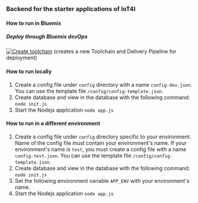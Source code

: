 ### Backend for the starter applications of IoT4I

#### How to run in Bluemix
##### Deploy through Bluemix devOps

[![Create toolchain](https://console.w3ibm.bluemix.net/devops/graphics/create_toolchain_button.png)](https://console.w3ibm.bluemix.net/devops/setup/deploy?repository=https://github.ibm.com/IoT-Insurance/iot4i-starter-app-backend/tree/toolchain-deploy)
(creates a new Toolchain and Delivery Pipeline for deployment)


#### How to run locally
1. Create a config file under `config` directory with a name `config-dev.json`. You can use the template file `/config/config-template.json`.
2. Create database and view in the database with the following command: `node init.js`
3. Start the Nodejs application `node app.js`

#### How to run in a different environment
1. Create a config file under `config` directory specific to your environment. Name of the config file must contain your environment's name. If your environment's name is `test`, you must create a config file with a name `config-test.json`. You can use the template file `/config/config-template.json`.
2. Create database and view in the database with the following command: `node init.js`
3. Set the following environment variable `APP_ENV` with your environment's name.
4. Start the Nodejs application `node app.js`
